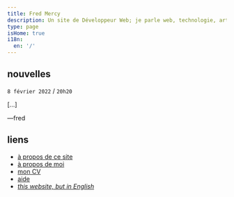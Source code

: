 ```yaml
---
title: Fred Mercy
description: Un site de Développeur Web; je parle web, technologie, art, science, société, amitié, et philosophie
type: page
isHome: true
i18n:
  en: '/'
---
```


## nouvelles

<aside>

`8 février 2022` / `20h20`

[...]

—fred

</aside>

## liens

* [à propos de ce site](/fr/à-propos)
* [à propos de moi](/fr/à-propos-de-moi)
* [mon CV](/fr/cv)
* [aide](/fr/aide)
* *[this website, but in English](/)*
